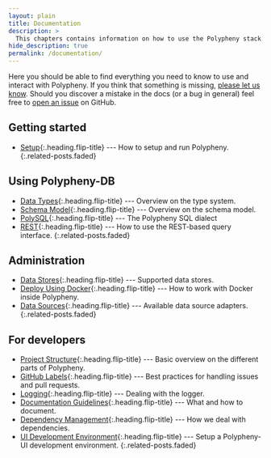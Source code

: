 ```yaml
---
layout: plain
title: Documentation
description: >
  This chapters contains information on how to use the Polypheny stack.
hide_description: true
permalink: /documentation/
---
```


Here you should be able to find everything you need to know to use and interact with Polypheny. If you think that something is missing, [please let us know](https://github.com/polypheny/Website/issues). Should you discover a mistake in the docs (or a bug in general) feel free to [open an issue](https://github.com/polypheny/Website/issues) on GitHub.


## Getting started
* [Setup]{:.heading.flip-title} --- How to setup and run Polypheny.
{:.related-posts.faded}


## Using Polypheny-DB
* [Data Types]{:.heading.flip-title} --- Overview on the type system.
* [Schema Model]{:.heading.flip-title} --- Overview on the schema model.
* [PolySQL]{:.heading.flip-title} --- The Polypheny SQL dialect
* [REST]{:.heading.flip-title} --- How to use the REST-based query interface.
{:.related-posts.faded}


## Administration
* [Data Stores]{:.heading.flip-title} --- Supported data stores.
* [Deploy Using Docker]{:.heading.flip-title} --- How to work with Docker inside Polypheny.
* [Data Sources]{:.heading.flip-title} --- Available data source adapters.
{:.related-posts.faded}


## For developers
* [Project Structure]{:.heading.flip-title} --- Basic overview on the different parts of Polypheny.
* [GitHub Labels]{:.heading.flip-title} --- Best practices for handling issues and pull requests.
* [Logging]{:.heading.flip-title} --- Dealing with the logger.
* [Documentation Guidelines]{:.heading.flip-title} --- What and how to document.
* [Dependency Management]{:.heading.flip-title} --- How we deal with dependencies.
* [UI Development Environment]{:.heading.flip-title} --- Setup a Polypheny-UI development environment.
{:.related-posts.faded}


[Setup]: Setup.md

[Data Types]: Types.md
[Schema Model]: SchemaModel.md
[PolySQL]: PolySQL/README.md
[REST]: REST/README.md

[Data Stores]: Stores/README.md
[Deploy Using Docker]: Docker/README.md
[Data Sources]: Sources/README.md

[Project Structure]: ProjectStructure.md
[GitHub Labels]: Labels.md
[Logging]: Logging.md
[Documentation Guidelines]: Documentation.md
[Dependency Management]: Dependencies.md
[UI Development Environment]: UI-Dev-Env.md


